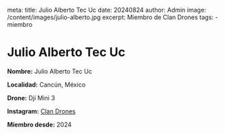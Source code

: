 meta:
  title: Julio Alberto Tec Uc
  date: 20240824
  author: Admin
  image: /content/images/julio-alberto.jpg
  excerpt: Miembro de Clan Drones
  tags:
    - miembro

# Julio Alberto Tec Uc
**Nombre:** Julio Alberto Tec Uc

**Localidad:** Cancún, México

**Drone:** Dji Mini 3 

**Instagram:** [Clan Drones](https://instagram.com/elclandrones)

**Miembro desde:** 2024
